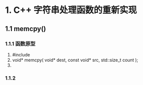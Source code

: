# 1. C++ 字符串处理函数的重新实现

## 1.1 memcpy()

### 1.1.1 函数原型
1. \#include <cstring>
2. void* memcpy( void* dest, const void* src, std::size_t count );
3. 

### 1.1.2 